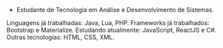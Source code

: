- Estudante de Tecnologia em Análise e Desenvolvimento de Sistemas.

Linguagens já trabalhadas: Java, Lua, PHP.
Frameworks já trabalhados: Bootstrap e Materialize.
Estudando atualmente: JavaScript, ReactJS e C#.
Outras tecnologias: HTML, CSS, XML.
